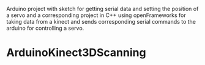 Arduino project with sketch for getting serial data and setting the position of a servo and a corresponding project in C++ using openFrameworks for taking data from a kinect and sends corresponding serial commands to the arduino for controlling a servo.
# ArduinoKinect3DScanning
